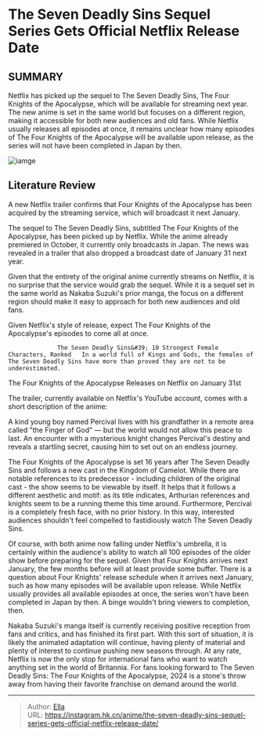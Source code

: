 # The Seven Deadly Sins  Sequel Series Gets Official Netflix Release Date


## SUMMARY 



  Netflix has picked up the sequel to The Seven Deadly Sins, The Four Knights of the Apocalypse, which will be available for streaming next year.   The new anime is set in the same world but focuses on a different region, making it accessible for both new audiences and old fans.   While Netflix usually releases all episodes at once, it remains unclear how many episodes of The Four Knights of the Apocalypse will be available upon release, as the series will not have been completed in Japan by then.  

![iamge](https://static1.srcdn.com/wordpress/wp-content/uploads/2023/11/four-knights-apocalypse-banner.jpg)

## Literature Review

A new Netflix trailer confirms that Four Knights of the Apocalypse has been acquired by the streaming service, which will broadcast it next January.




The sequel to The Seven Deadly Sins, subtitled The Four Knights of the Apocalypse, has been picked up by Netflix. While the anime already premiered in October, it currently only broadcasts in Japan. The news was revealed in a trailer that also dropped a broadcast date of January 31 next year.




Given that the entirety of the original anime currently streams on Netflix, it is no surprise that the service would grab the sequel. While it is a sequel set in the same world as Nakaba Suzuki&#39;s prior manga, the focus on a different region should make it easy to approach for both new audiences and old fans.


 

Given Netflix&#39;s style of release, expect The Four Knights of the Apocalypse&#39;s episodes to come all at once.

                  The Seven Deadly Sins&#39; 10 Strongest Female Characters, Ranked   In a world full of Kings and Gods, the females of The Seven Deadly Sins have more than proved they are not to be underestimated.   


 The Four Knights of the Apocalypse Releases on Netflix on January 31st 
          




The trailer, currently available on Netflix&#39;s YouTube account, comes with a short description of the anime:


A kind young boy named Percival lives with his grandfather in a remote area called &#34;the Finger of God&#34; — but the world would not allow this peace to last. An encounter with a mysterious knight changes Percival&#39;s destiny and reveals a startling secret, causing him to set out on an endless journey.


The Four Knights of the Apocalypse is set 16 years after The Seven Deadly Sins and follows a new cast in the Kingdom of Camelot. While there are notable references to its predecessor - including children of the original cast - the show seems to be viewable by itself. It helps that it follows a different aesthetic and motif: as its title indicates, Arthurian references and knights seem to be a running theme this time around. Furthermore, Percival is a completely fresh face, with no prior history. In this way, interested audiences shouldn&#39;t feel compelled to fastidiously watch The Seven Deadly Sins.




Of course, with both anime now falling under Netflix&#39;s umbrella, it is certainly within the audience&#39;s ability to watch all 100 episodes of the older show before preparing for the sequel. Given that Four Knights arrives next January, the few months before will at least provide some buffer. There is a question about Four Knights&#39; release schedule when it arrives next January, such as how many episodes will be available upon release. While Netflix usually provides all available episodes at once, the series won&#39;t have been completed in Japan by then. A binge wouldn&#39;t bring viewers to completion, then.

Nakaba Suzuki&#39;s manga itself is currently receiving positive reception from fans and critics, and has finished its first part. With this sort of situation, it is likely the animated adaptation will continue, having plenty of material and plenty of interest to continue pushing new seasons through. At any rate, Netflix is now the only stop for international fans who want to watch anything set in the world of Britannia. For fans looking forward to The Seven Deadly Sins: The Four Knights of the Apocalypse, 2024 is a stone&#39;s throw away from having their favorite franchise on demand around the world.






---

> Author: [Ella](https://instagram.hk.cn/)  
> URL: https://instagram.hk.cn/anime/the-seven-deadly-sins-sequel-series-gets-official-netflix-release-date/  

